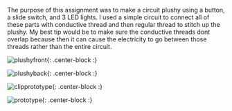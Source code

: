  
 The purpose of this assignment was to make a circuit plushy using a button, a slide switch, and 3 LED lights. I used a simple circuit to connect all of these parts with conductive thread and then regular thread to stitch up the plushy.
 My best tip would be to make sure the conductive threads dont overlap because then it can cause the electricity to go between those threads rather than the entire circuit.  


![plushyfront](https://mahaletn.github.io/assets/img/plushyfront.png){: .center-block :}  

![plushyback](https://mahaletn.github.io/assets/img/plushyback.png){: .center-block :} 

![clipprototype](https://mahaletn.github.io/assets/img/clipprototype.png){: .center-block :} 

![prototype](https://mahaletn.github.io/assets/img/prototype.png){: .center-block :}
